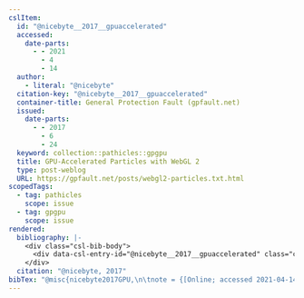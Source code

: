 ```yaml
---
cslItem:
  id: "@nicebyte__2017__gpuaccelerated"
  accessed:
    date-parts:
      - - 2021
        - 4
        - 14
  author:
    - literal: "@nicebyte"
  citation-key: "@nicebyte__2017__gpuaccelerated"
  container-title: General Protection Fault (gpfault.net)
  issued:
    date-parts:
      - - 2017
        - 6
        - 24
  keyword: collection::pathicles::gpgpu
  title: GPU-Accelerated Particles with WebGL 2
  type: post-weblog
  URL: https://gpfault.net/posts/webgl2-particles.txt.html
scopedTags:
  - tag: pathicles
    scope: issue
  - tag: gpgpu
    scope: issue
rendered:
  bibliography: |-
    <div class="csl-bib-body">
      <div data-csl-entry-id="@nicebyte__2017__gpuaccelerated" class="csl-entry">@nicebyte 2017 “GPU-Accelerated Particles with WebGL 2,” <i>General Protection Fault (gpfault.net)</i>, 24 June. Available at: https://gpfault.net/posts/webgl2-particles.txt.html (Accessed: April 14, 2021).</div>
    </div>
  citation: "@nicebyte, 2017"
bibTex: "@misc{nicebyte2017GPU,\n\tnote = {[Online; accessed 2021-04-14]},\n\tauthor = {{@nicebyte}},\n\tyear = {2017},\n\tmonth = {jun 24},\n\ttitle = {GPU-{Accelerated} {Particles} with {WebGL} 2},\n\thowpublished = {https://gpfault.net/posts/webgl2-particles.txt.html},\n}\n\n"
---
```

